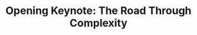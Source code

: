 ---
output: false
type: conference
location: Ljubljana 🇸🇮
name: Agile Slovenia
title: "Opening Keynote: The Road Through Complexity"
link: https://www.agileslovenia.com/marcin-floryan
---